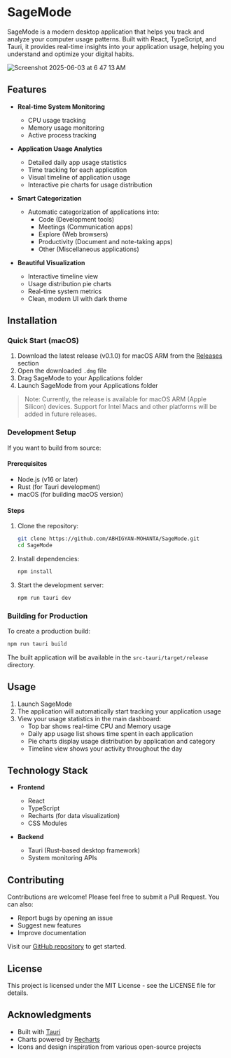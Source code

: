 # SageMode

SageMode is a modern desktop application that helps you track and analyze your computer usage patterns. Built with React, TypeScript, and Tauri, it provides real-time insights into your application usage, helping you understand and optimize your digital habits.

![Screenshot 2025-06-03 at 6 47 13 AM](https://github.com/user-attachments/assets/fbc93817-91a7-44ab-9ad0-be9562f12387)

## Features

- **Real-time System Monitoring**
  - CPU usage tracking
  - Memory usage monitoring
  - Active process tracking

- **Application Usage Analytics**
  - Detailed daily app usage statistics
  - Time tracking for each application
  - Visual timeline of application usage
  - Interactive pie charts for usage distribution

- **Smart Categorization**
  - Automatic categorization of applications into:
    - Code (Development tools)
    - Meetings (Communication apps)
    - Explore (Web browsers)
    - Productivity (Document and note-taking apps)
    - Other (Miscellaneous applications)

- **Beautiful Visualization**
  - Interactive timeline view
  - Usage distribution pie charts
  - Real-time system metrics
  - Clean, modern UI with dark theme

## Installation

### Quick Start (macOS)
1. Download the latest release (v0.1.0) for macOS ARM from the [Releases](https://github.com/ABHIGYAN-MOHANTA/SageMode/releases) section
2. Open the downloaded `.dmg` file
3. Drag SageMode to your Applications folder
4. Launch SageMode from your Applications folder

> Note: Currently, the release is available for macOS ARM (Apple Silicon) devices. Support for Intel Macs and other platforms will be added in future releases.

### Development Setup
If you want to build from source:

#### Prerequisites
- Node.js (v16 or later)
- Rust (for Tauri development)
- macOS (for building macOS version)

#### Steps
1. Clone the repository:
   ```bash
   git clone https://github.com/ABHIGYAN-MOHANTA/SageMode.git
   cd SageMode
   ```

2. Install dependencies:
   ```bash
   npm install
   ```

3. Start the development server:
   ```bash
   npm run tauri dev
   ```

### Building for Production
To create a production build:
```bash
npm run tauri build
```

The built application will be available in the `src-tauri/target/release` directory.

## Usage

1. Launch SageMode
2. The application will automatically start tracking your application usage
3. View your usage statistics in the main dashboard:
   - Top bar shows real-time CPU and Memory usage
   - Daily app usage list shows time spent in each application
   - Pie charts display usage distribution by application and category
   - Timeline view shows your activity throughout the day

## Technology Stack

- **Frontend**
  - React
  - TypeScript
  - Recharts (for data visualization)
  - CSS Modules

- **Backend**
  - Tauri (Rust-based desktop framework)
  - System monitoring APIs

## Contributing

Contributions are welcome! Please feel free to submit a Pull Request. You can also:
- Report bugs by opening an issue
- Suggest new features
- Improve documentation

Visit our [GitHub repository](https://github.com/ABHIGYAN-MOHANTA/SageMode) to get started.

## License

This project is licensed under the MIT License - see the LICENSE file for details.

## Acknowledgments

- Built with [Tauri](https://tauri.app/)
- Charts powered by [Recharts](https://recharts.org/)
- Icons and design inspiration from various open-source projects
